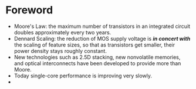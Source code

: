 # Foreword
- Moore's Law: the maximum number of transistors in an integrated circuit doubles approximately every two years.
- Dennard Scaling: the reduction of MOS supply voltage is ***in concert with*** the scaling of feature sizes, so that as transistors get smaller, their power density stays roughly constant.
- New technologies such as 2.5D stacking, new nonvolatile memories, and optical interconnects have been developed to provide more than Moore.
- Today single-core performance is improving very slowly.
- 
